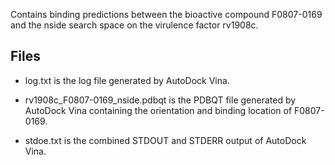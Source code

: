 Contains binding predictions between the bioactive compound F0807-0169 and the nside search space on the virulence factor rv1908c.

## Files

- log.txt is the log file generated by AutoDock Vina.

- rv1908c_F0807-0169_nside.pdbqt is the PDBQT file generated by AutoDock Vina containing the orientation and binding location of F0807-0169.

- stdoe.txt is the combined STDOUT and STDERR output of AutoDock Vina.

